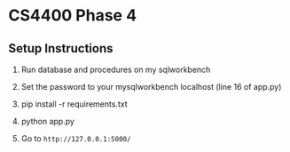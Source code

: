 # CS4400 Phase 4

## Setup Instructions

1. Run database and procedures on my sqlworkbench

2. Set the password to your mysqlworkbench localhost (line 16 of app.py)

2. pip install -r requirements.txt

3. python app.py 

4. Go to `http://127.0.0.1:5000/`
